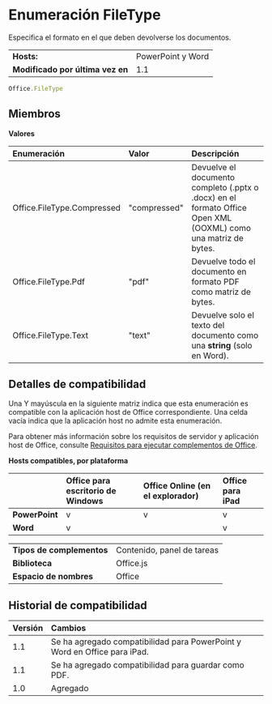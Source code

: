 
# <a name="filetype-enumeration"></a>Enumeración FileType
Especifica el formato en el que deben devolverse los documentos.

|||
|:-----|:-----|
|**Hosts:**|PowerPoint y Word|
|**Modificado por última vez en**|1.1|

```js
Office.FileType
```


## <a name="members"></a>Miembros


**Valores**


|**Enumeración**|**Valor**|**Descripción**|
|:-----|:-----|:-----|
|Office.FileType.Compressed|"compressed"|Devuelve el documento completo (.pptx o .docx) en el formato Office Open XML (OOXML) como una matriz de bytes.|
|Office.FileType.Pdf|"pdf"|Devuelve todo el documento en formato PDF como matriz de bytes.|
|Office.FileType.Text|"text"|Devuelve solo el texto del documento como una **string** (solo en Word).|

## <a name="support-details"></a>Detalles de compatibilidad


Una Y mayúscula en la siguiente matriz indica que esta enumeración es compatible con la aplicación host de Office correspondiente. Una celda vacía indica que la aplicación host no admite esta enumeración.

Para obtener más información sobre los requisitos de servidor y aplicación host de Office, consulte [Requisitos para ejecutar complementos de Office](../../docs/overview/requirements-for-running-office-add-ins.md).


**Hosts compatibles, por plataforma**


||**Office para escritorio de Windows**|**Office Online (en el explorador)**|**Office para iPad**|
|:-----|:-----|:-----|:-----|
|**PowerPoint**|v|v|v|
|**Word**|v||v|

|||
|:-----|:-----|
|**Tipos de complementos**|Contenido, panel de tareas|
|**Biblioteca**|Office.js|
|**Espacio de nombres**|Office|

## <a name="support-history"></a>Historial de compatibilidad


|**Versión**|**Cambios**|
|:-----|:-----|
|1.1|Se ha agregado compatibilidad para PowerPoint y Word en Office para iPad.|
|1.1|Se ha agregado compatibilidad para guardar como PDF.|
|1.0|Agregado|
